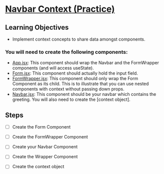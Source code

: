 # [Navbar Context (Practice)](https://login.codingdojo.com/m/754/16735/124700)

## Learning Objectives

- Implement context concepts to share data amongst components.

### You will need to create the following components:

- [App.jsx](): This component should wrap the Navbar and the FormWrapper components (and will access useState).
- [Form.jsx](): This component should actually hold the input field.
- [FormWrapper.jsx](): This component should only wrap the Form Component as its child. This is to illustrate that you can use nested components with context without passing down props.
- [Navbar.jsx](): This component should be your navbar which contains the greeting.
You will also need to create the [context object].

## Steps

- [ ] Create the Form Component

- [ ] Create the FormWrapper Component

- [ ] Create your Navbar Component

- [ ] Create the Wrapper Component

- [ ] Create the context object